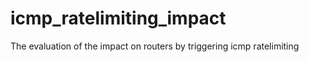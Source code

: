 # icmp_ratelimiting_impact

The evaluation of the impact on routers by triggering icmp ratelimiting
